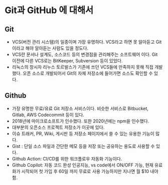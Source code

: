 # Git과 GitHub 에 대해서

## Git

- VCS(버전 관리 시스템)의 일종이며 가장 유명하다. VCS라고 하면 못 알아듣고 Git이라고 해야 알아듣는 사람도 있을 정도다.
- VCS란 문서나 설계도, 소스코드 등의 변경점을 관리해주는 소프트웨어 이다. Git 이전에 다른 VCS로는 BitKeeper, Subversion 등이 있었다.
- 리눅스의 창시자 리누스 토르발스가 기존에 쓰던 VCS들에 만족하지 못해 직접 개발했다. 오픈 소스로 개발되어서 Git의 자체 저장소에 들어가면 소스도 확인할 수 있다.

## Github

- 가장 유명한 무료/유료 Git 저장소 서비스이다. 비슷한 서비스로 Bitbucket, Gitlab, AWS Codecommit 등이 있다.
- 2018년에 마이크로소프트가 인수했다. 또한 2020년에는 npm을 인수했다.
- 대부분의 오픈소스 프로젝트 저장소가 이곳에 있다.
- 이슈 트래커, PR, Wiki, 게시판 등 저장소 페이지에서 쓸 수 있는 유용한 기능이 많다.
- Gist : 단일 소스 파일과 간단한 메모 등을 저장 또는 공유하는 용도로 사용할 수 있다.
- Github Action: CI/CD를 위한 워크플로우 자동화 기능이다.
- Github Copilot: 자동 코드 완성 인공지능, vs code에서 ON/OFF 가능, 현재 유료화가 시작되어 첫 가입 후 60일 까지 무료로 사용 가능하지만 지나면 월 $10 내야 함.